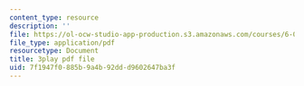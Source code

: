 ```yaml
---
content_type: resource
description: ''
file: https://ol-ocw-studio-app-production.s3.amazonaws.com/courses/6-006-introduction-to-algorithms-fall-2011/7f1947f0885b9a4b92ddd9602647ba3f_oRpERQA4Vik.pdf
file_type: application/pdf
resourcetype: Document
title: 3play pdf file
uid: 7f1947f0-885b-9a4b-92dd-d9602647ba3f
---
```

